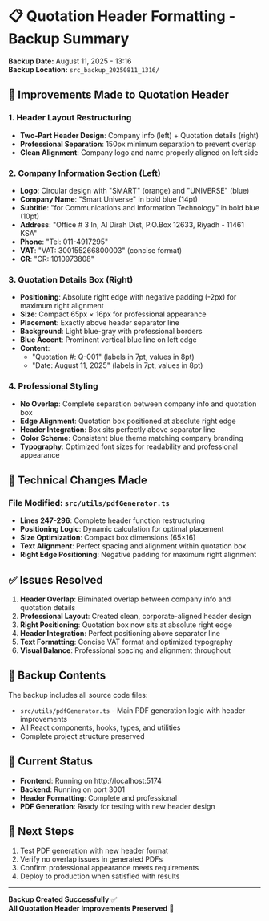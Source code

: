 # 📋 Quotation Header Formatting - Backup Summary

**Backup Date:** August 11, 2025 - 13:16  
**Backup Location:** `src_backup_20250811_1316/`

## 🎯 **Improvements Made to Quotation Header**

### **1. Header Layout Restructuring**
- **Two-Part Header Design**: Company info (left) + Quotation details (right)
- **Professional Separation**: 150px minimum separation to prevent overlap
- **Clean Alignment**: Company logo and name properly aligned on left side

### **2. Company Information Section (Left)**
- **Logo**: Circular design with "SMART" (orange) and "UNIVERSE" (blue)
- **Company Name**: "Smart Universe" in bold blue (14pt)
- **Subtitle**: "for Communications and Information Technology" in bold blue (10pt)
- **Address**: "Office # 3 In, Al Dirah Dist, P.O.Box 12633, Riyadh - 11461 KSA"
- **Phone**: "Tel: 011-4917295"
- **VAT**: "VAT: 300155266800003" (concise format)
- **CR**: "CR: 1010973808"

### **3. Quotation Details Box (Right)**
- **Positioning**: Absolute right edge with negative padding (-2px) for maximum right alignment
- **Size**: Compact 65px × 16px for professional appearance
- **Placement**: Exactly above header separator line
- **Background**: Light blue-gray with professional borders
- **Blue Accent**: Prominent vertical blue line on left edge
- **Content**: 
  - "Quotation #: Q-001" (labels in 7pt, values in 8pt)
  - "Date: August 11, 2025" (labels in 7pt, values in 8pt)

### **4. Professional Styling**
- **No Overlap**: Complete separation between company info and quotation box
- **Edge Alignment**: Quotation box positioned at absolute right edge
- **Header Integration**: Box sits perfectly above separator line
- **Color Scheme**: Consistent blue theme matching company branding
- **Typography**: Optimized font sizes for readability and professional appearance

## 🔧 **Technical Changes Made**

### **File Modified:** `src/utils/pdfGenerator.ts`
- **Lines 247-296**: Complete header function restructuring
- **Positioning Logic**: Dynamic calculation for optimal placement
- **Size Optimization**: Compact box dimensions (65×16)
- **Text Alignment**: Perfect spacing and alignment within quotation box
- **Right Edge Positioning**: Negative padding for maximum right alignment

## ✅ **Issues Resolved**

1. **Header Overlap**: Eliminated overlap between company info and quotation details
2. **Professional Layout**: Created clean, corporate-aligned header design
3. **Right Positioning**: Quotation box now sits at absolute right edge
4. **Header Integration**: Perfect positioning above separator line
5. **Text Formatting**: Concise VAT format and optimized typography
6. **Visual Balance**: Professional spacing and alignment throughout

## 📁 **Backup Contents**

The backup includes all source code files:
- `src/utils/pdfGenerator.ts` - Main PDF generation logic with header improvements
- All React components, hooks, types, and utilities
- Complete project structure preserved

## 🚀 **Current Status**

- **Frontend**: Running on http://localhost:5174
- **Backend**: Running on port 3001
- **Header Formatting**: Complete and professional
- **PDF Generation**: Ready for testing with new header design

## 📝 **Next Steps**

1. Test PDF generation with new header format
2. Verify no overlap issues in generated PDFs
3. Confirm professional appearance meets requirements
4. Deploy to production when satisfied with results

---
**Backup Created Successfully** ✅  
**All Quotation Header Improvements Preserved** 🎯
